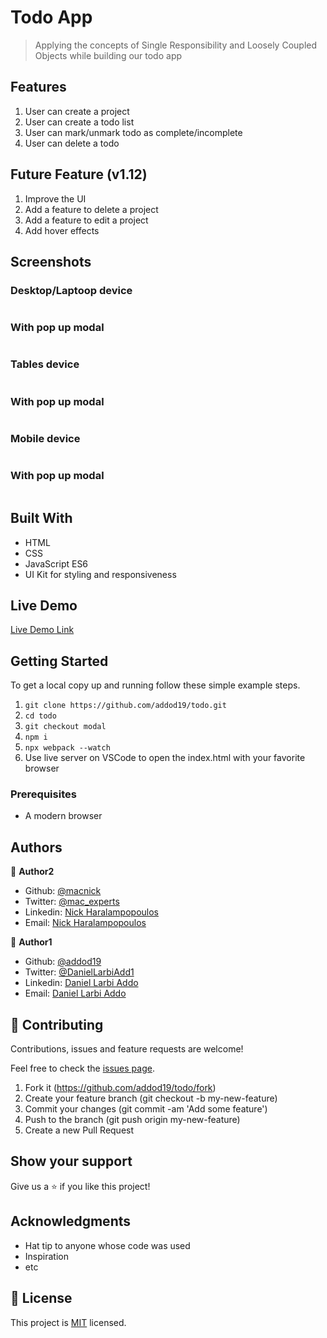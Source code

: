 # Todo App

> Applying the concepts of Single Responsibility and Loosely Coupled Objects while building our todo app

## Features

1. User can create a project
2. User can create a todo list
3. User can mark/unmark todo as complete/incomplete
4. User can delete a todo

## Future Feature (v1.12)

1. Improve the UI
2. Add a feature to delete a project
3. Add a feature to edit a project
4. Add hover effects

## Screenshots

### Desktop/Laptoop device

<img src="/dist/images/l.PNG" alt="">

### With pop up modal
<img src="/dist/images/lm.PNG" alt="">


### Tables device

<img src="/dist/images/m.PNG" alt="">

### With pop up modal
<img src="/dist/images/mm.PNG" alt="">

### Mobile device

<img src="/dist/images/s.PNG" alt="">

### With pop up modal
<img src="/dist/images/sm.PNG" alt="">

## Built With

- HTML
- CSS
- JavaScript ES6
- UI Kit for styling and responsiveness

## Live Demo

[Live Demo Link](https://addod19.github.io/todo/)

## Getting Started

To get a local copy up and running follow these simple example steps.

1. `git clone https://github.com/addod19/todo.git`
2. `cd todo`
3. `git checkout modal`
4. `npm i`
5. `npx webpack --watch`
6. Use live server on VSCode to open the index.html with your favorite browser

### Prerequisites

- A modern browser

## Authors

👤 **Author2**

- Github: [@macnick](https://github.com/macnick)
- Twitter: [@mac_experts](https://twitter.com/mac_experts)
- Linkedin: [Nick Haralampopoulos](https://www.linkedin.com/in/nick-haralampopoulos/)
- Email: [Nick Haralampopoulos](mac.expert.nick@gmail.com)

👤 **Author1**

- Github: [@addod19](https://github.com/addod19)
- Twitter: [@DanielLarbiAdd1](https://twitter.com/DanielLarbiAdd1)
- Linkedin: [Daniel Larbi Addo](https://linkedin.com/in/daniel-larbi-addo-9738b0128/)
- Email: [Daniel Larbi Addo](addodaniellarbi@gmail.com)

## 🤝 Contributing

Contributions, issues and feature requests are welcome!

Feel free to check the [issues page](https://github.com/addod19/todo/issues).

1. Fork it (https://github.com/addod19/todo/fork)
2. Create your feature branch (git checkout -b my-new-feature)
3. Commit your changes (git commit -am 'Add some feature')
4. Push to the branch (git push origin my-new-feature)
5. Create a new Pull Request

## Show your support

Give us a ⭐️ if you like this project!

## Acknowledgments

- Hat tip to anyone whose code was used
- Inspiration
- etc

## 📝 License

This project is [MIT](lic.url) licensed.
